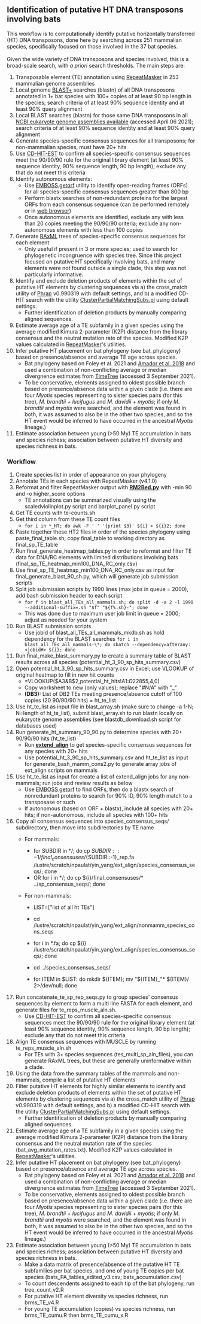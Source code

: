 ## Identification of putative HT DNA transposons involving bats

This workflow is to computationally identify putative horizontally transferred (HT) DNA transposons, done here by searching across 251 mammalian species, specifically focused on those involved in the 37 bat species.\
\
Given the wide variety of DNA transposons and species involved, this is a broad-scale search, with _a priori_ search thresholds. The main steps are:
1. Transposable element (TE) annotation using [RepeatMasker](http://repeatmasker.org/) in 253 mammalian genome assemblies
2. Local genome [BLAST+](https://www.ncbi.nlm.nih.gov/books/NBK279690/) searches (blastn) of all DNA transposons annotated in 1+ bat species with 100+ copies of at least 90 bp length in the species; search criteria of at least 90% sequence identity and at least 90% query alignment
3. Local BLAST searches (blastn) for those same DNA transposons in all [NCBI eukaryote genome assemblies available](https://ftp.ncbi.nlm.nih.gov/blast/db/) (accessed April 06 2021); search criteria of at least 90% sequence identity and at least 90% query alignment
4. Generate species-specific consensus sequences for all transposons; for non-mammalian species, must have 20+ hits
5. Use [CD-HIT-EST](http://weizhongli-lab.org/cd-hit/) to confirm all species-specific consensus sequences meet the 90/90/90 rule for the original library element (at least 90% sequence identity, 90% sequence length, 90 bp length); exclude any that do not meet this criteria
6. Identify autonomous elements: 
     * Use [EMBOSS getorf](https://www.bioinformatics.nl/cgi-bin/emboss/help/getorf) utility to identify open-reading frames (ORFs) for all species-specific consensus sequences greater than 800 bp 
     * Perform blastx searches of non-redundant proteins for the largest ORFs from each consensus sequence (can be performed remotely or in [web browser](https://blast.ncbi.nlm.nih.gov/Blast.cgi?PROGRAM=blastx&PAGE_TYPE=BlastSearch&LINK_LOC=blasthome))
     * Once autonomous elements are identified, exclude any with less than 20 copies meeting the 90/90/90 criteria; exclude any non-autonomous elements with less than 100 copies
7. Generate [RAxML](https://github.com/stamatak/standard-RAxML) trees of species-specific consensus sequences for each element
     * Only useful if present in 3 or more species; used to search for phylogenetic incongruence with species tree. Since this project focused on putative HT specifically involving bats, and many elements were not found outside a single clade, this step was not particularly informative.
8. Identify and exclude deletion products of elements within the set of putative HT elements by clustering sequences via a) the cross_match utility of [Phrap](http://www.phrap.org/phredphrapconsed.html) v0.990319 with default settings, and b) a modified CD-HIT search with the utility [ClusterPartialMatchingSubs.pl](https://currentprotocols.onlinelibrary.wiley.com/doi/abs/10.1002/cpz1.154) using default settings.
    * Further identification of deletion products by manually comparing aligned sequences.
9. Estimate average age of a TE subfamily in a given species using the average modified Kimura 2-parameter (K2P) distance from the library consensus and the neutral mutation rate of the species. Modified K2P values calculated in [RepeatMasker](http://repeatmasker.org/)'s utilities.
10. Infer putative HT placement on bat phylogeny (see bat_phylogeny) based on presence/absence and average TE age across species.
    * Bat phylogeny based on Foley et al. 2021 and [Amador et al. 2018](https://link.springer.com/article/10.1007/s10914-016-9363-8) and used a combination of non-conflicting average or median divergnence estimates from [TimeTree](http://www.timetree.org/) (accessed 3 September 2021).
    * To be conservative, elements assigned to oldest possible branch based on presence/absence data within a given clade (i.e. there are four _Myotis_ species representing to sister species pairs (for this tree), _M. brandtii + lucifugus_ and _M. davidii + myotis_; if only _M. brandtii_ and _myotis_ were searched, and the element was found in both, it was assumed to also be in the other two species, and so the HT event would be inferred to have occurred in the ancestral _Myotis_ lineage.)
11. Estimate association between young (>50 My) TE accumulation in bats and species richess; association between putative HT diversity and species richness in bats.


### Workflow
1. Create species list in order of appearance on your phylogeny
2. Annotate TEs in each species with RepeatMasker (v4.1.0)
3. Reformat and filter RepeatMasker output with [**RM2Bed.py**](https://github.com/davidaray/bioinfo_tools/blob/master/RM2bed.py) with -min 90 and -o higher_score options
    * TE annotations can be summarized visually using the scaledviolinplot.py script and barplot_panel.py script
4. Get TE counts with te-counts.sh
5. Get third column from these TE count files
    * ```for i in *_HT; do awk -F ' ' '{print $3}' ${i} > ${i}2; done```
6. Paste together these HT2 files in order of the species phylogeny using paste_final_table.sh; copy final_table to working directory as final_sp_TE_table
7. Run final_generate_heatmap_tables.py in order to reformat and filter TE data for DNA/RC elements with limited distributions involving bats (final_sp_TE_heatmap_min100_DNA_RC_only.csv)
8. Use final_sp_TE_heatmap_min100_DNA_RC_only.csv as input for final_generate_blast_90_sh.py, which will generate job submission scripts
9. Split job submission scripts by 1990 lines (max jobs in queue = 2000), add bash submission header to each script
    * ```for f in blast_all_TEs_all_mammals.sh; do split -d -a 2 -l 1990 --additional-suffix=.sh "$f" "${f%.sh}-"; done```
    * This was done due to maximum user job limit in queue = 2000; adjust as needed for your system
10. Run BLAST submission scripts
    * Use jobid of blast_all_TEs_all_mammals_mkdb.sh as hold dependency for the BLAST searches
    ```for i in blast_all_TEs_all_mammals-\*; do sbatch --dependency=afterany:<jobid#> ${i}; done```
11. Run final_make_blast_summary.py to create a summary table of BLAST results across all species (potential_ht_3_90_sp_hits_summary.csv)
12. Open potential_ht_3_90_sp_hits_summary.csv in Excel; use VLOOKUP of original heatmap to fill in new hit counts
    * =VLOOKUP($A3&B$2,potential_ht_hits!$A$1:$D$22855,4,0)
    * Copy worksheet to new (only values); replace "#N/A" with "_"
    * **(DB3):** List of DB2 TEs meeting presence/absence cutoff of 100 copies (20 90/90/90 hits) = ht_te_list
13. Use ht_te_list as input file in blast_array.sh (make sure to change -a 1-N; N=length of ht_te_list), submit blast_array.sh to run blastn locally on eukaryote genome assemblies (see blastdb_download.sh script for databases used)
14. Run generate_ht_summary_90_90.py to determine species with 20+ 90/90/90 hits (ht_te_list)
    * Run [**extend_align**](https://github.com/davidaray/bioinfo_tools/blob/master/extend_align.sh) to get species-specific consensus sequences for any species with 20+ hits
    * Use potential_ht_3_90_sp_hits_summary.csv and ht_te_list as input for generate_bash_mamm_cons2.py to generate array jobs of ext_align scripts on mammals
15. Use ht_te_list as input for create a list of extend_align jobs for any non-mammals; run jobs and review results as below
    * Use [EMBOSS getorf](https://www.bioinformatics.nl/cgi-bin/emboss/help/getorf) to find ORFs, then do a blastx search of nonredundant proteins to search for 90% ID, 90% length match to a transposase or such
    * If autonomous (based on ORF + blastx), include all species with 20+ hits; if non-autonomous, include all species with 100+ hits
16. Copy all consensus sequences into species_consensus_seqs/ subdirectory, then move into subdirectories by TE name
     * For mammals:
         * for SUBDIR in \*/; do cp ${SUBDIR::-1}/final_consensuses/${SUBDIR::-1}\_rep.fa /lustre/scratch/npaulat/yin_yang/ext_align/species_consensus_seqs/; done
         * OR for i in \*/; do cp ${i}/final_consensuses/* ../sp_consensus_seqs/; done
    
    * For non-mammals:
         * LIST=\["list of all ht TEs"]
    
         * cd /lustre/scratch/npaulat/yin_yang/ext_align/nonmamm_species_cons_seqs
         * for i in \*.fa; do cp ${i} /lustre/scratch/npaulat/yin_yang/ext_align/species_consensus_seqs/; done
         * cd ../species_consensus_seqs/
         * for ITEM in $LIST: do mkdir ${ITEM}; mv "${ITEM}\_"* ${ITEM}/ 2>/dev/null; done
17. Run concatenate_te_sp_rep_seqs.py to group species' consensus sequences by element to form a multi line FASTA for each element, and generate files for te_reps_muscle_aln.sh.
    * Use [CD-HIT-EST](http://weizhongli-lab.org/cd-hit/) to confirm all species-specific consensus sequences meet the 90/90/90 rule for the original library element (at least 90% sequence identity, 90% sequence length, 90 bp length); exclude any that do not meet this criteria
18. Align TE consensus sequences with MUSCLE by running te_reps_muscle_aln.sh
    * For TEs with 3+ species sequences (tes_multi_sp_aln_files), you can generate RAxML trees, but these are generally uninformative within a clade.
19. Using the data from the summary tables of the mammals and non-mammals, compile a list of putative HT elements
20. Filter putative HT elements for highly similar elements to identify and exclude deletion products of elements within the set of putative HT elements by clustering sequences via a) the cross_match utility of [Phrap](http://www.phrap.org/phredphrapconsed.html) v0.990319 with default settings, and b) a modified CD-HIT search with the utility [ClusterPartialMatchingSubs.pl](https://currentprotocols.onlinelibrary.wiley.com/doi/abs/10.1002/cpz1.154) using default settings.
    * Further identification of deletion products by manually comparing aligned sequences.
21. Estimate average age of a TE subfamily in a given species using the average modified Kimura 2-parameter (K2P) distance from the library consensus and the neutral mutation rate of the species (bat_avg_mutation_rates.txt). Modified K2P values calculated in [RepeatMasker](http://repeatmasker.org/)'s utilities.
22. Infer putative HT placement on bat phylogeny (see bat_phylogeny) based on presence/absence and average TE age across species.
    * Bat phylogeny based on Foley et al. 2021 and [Amador et al. 2018](https://link.springer.com/article/10.1007/s10914-016-9363-8) and used a combination of non-conflicting average or median divergnence estimates from [TimeTree](http://www.timetree.org/) (accessed 3 September 2021).
    * To be conservative, elements assigned to oldest possible branch based on presence/absence data within a given clade (i.e. there are four _Myotis_ species representing to sister species pairs (for this tree), _M. brandtii + lucifugus_ and _M. davidii + myotis_; if only _M. brandtii_ and _myotis_ were searched, and the element was found in both, it was assumed to also be in the other two species, and so the HT event would be inferred to have occurred in the ancestral _Myotis_ lineage.)
23. Estimate association between young (>50 My) TE accumulation in bats and species richess; association between putative HT diversity and species richness in bats.
    * Make a data matrix of presence/absence of the putative HT TE subfamilies per bat species, and one of young TE copies per bat species (bats_PA_tables_edited_v3.csv; bats_accumulation.csv)
    * To count descendents assigned to each tip of the bat phylogeny, run tree_count_v2.R
    * For putative HT element diversity vs species richness, run brms_TE_v4.R
    * For young TE accumulation (copies) vs species richness, run brms_TE_cumu.R then brms_TE_cumu_x.R
